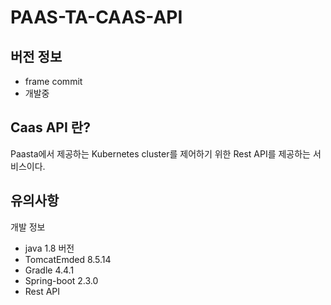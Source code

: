 # PAAS-TA-CAAS-API

## 버전 정보
 - frame commit
 - 개발중

## Caas API 란?
  Paasta에서 제공하는 Kubernetes cluster를 제어하기 위한 Rest API를 제공하는 서비스이다.


## 유의사항

개발 정보
- java 1.8 버전
- TomcatEmded 8.5.14
- Gradle 4.4.1
- Spring-boot 2.3.0
- Rest API


